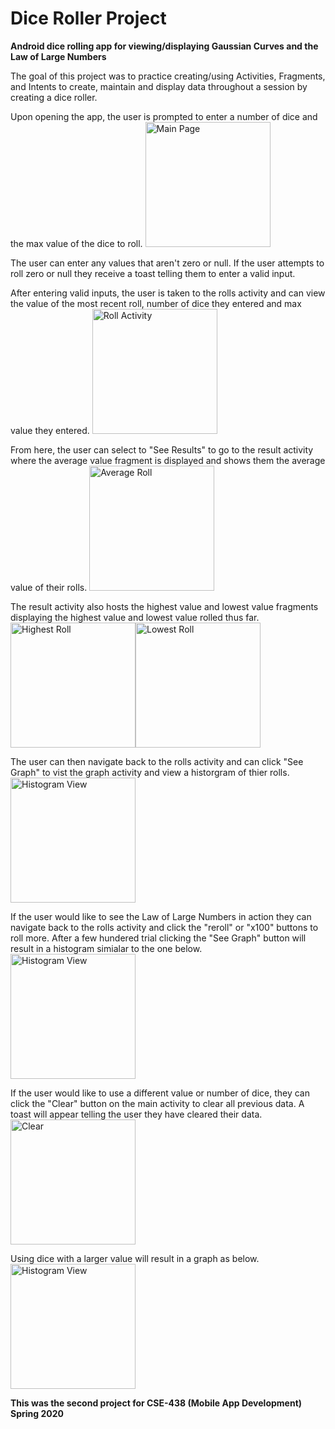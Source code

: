# Dice Roller Project

**Android dice rolling app for viewing/displaying Gaussian Curves and the Law of Large Numbers**

The goal of this project was to practice creating/using Activities, Fragments, and Intents to create, maintain and display data throughout a session by creating a dice roller.

Upon opening the app, the user is prompted to enter a number of dice and the max value of the dice to roll.
<img src="https://github.com/frazierjoe/DiceRoller/blob/master/photos/Main.png" alt="Main Page" width="200px"/>

The user can enter any values that aren't zero or null. If the user attempts to roll zero or null they receive a toast telling them to enter a valid input. 

After entering valid inputs, the user is taken to the rolls activity and can view the value of the most recent roll, number of dice they entered and max value they entered.
<img src="https://github.com/frazierjoe/DiceRoller/blob/master/photos/Results.png" alt="Roll Activity" width="200px"/>

From here, the user can select to "See Results" to go to the result activity where the average value fragment is displayed and shows them the average value of their rolls.
<img src="https://github.com/frazierjoe/DiceRoller/blob/master/photos/Avg.png" alt="Average Roll" width="200px"/>

The result activity also hosts the highest value and lowest value fragments displaying the highest value and lowest value rolled thus far.
<img src="https://github.com/frazierjoe/DiceRoller/blob/master/photos/High.png" alt="Highest Roll" width="200px"/><img src="https://github.com/frazierjoe/DiceRoller/blob/master/photos/Low.png" alt="Lowest Roll" width="200px"/>

The user can then navigate back to the rolls activity and can click "See Graph" to vist the graph activity and view a historgram of thier rolls.
<img src="https://github.com/frazierjoe/DiceRoller/blob/master/photos/Hist2.png" alt="Histogram View" width="200px"/>

If the user would like to see the Law of Large Numbers in action they can navigate back to the rolls activity and click the "reroll" or "x100" buttons to roll more. After a few hundered trial clicking the "See Graph" button will result in a histogram simialar to the one below.
<img src="https://github.com/frazierjoe/DiceRoller/blob/master/photos/HistMany.png" alt="Histogram View" width="200px"/>

If the user would like to use a different value or number of dice, they can click the "Clear" button on the main activity to clear all previous data. A toast will appear telling the user they have cleared their data.
<img src="https://github.com/frazierjoe/DiceRoller/blob/master/photos/Clear.png" alt="Clear" width="200px"/>

Using dice with a larger value will result in a graph as below.
<img src="https://github.com/frazierjoe/DiceRoller/blob/master/photos/HistLarge.png" alt="Histogram View" width="200px"/>


__This was the second project for CSE-438 (Mobile App Development) Spring 2020__
